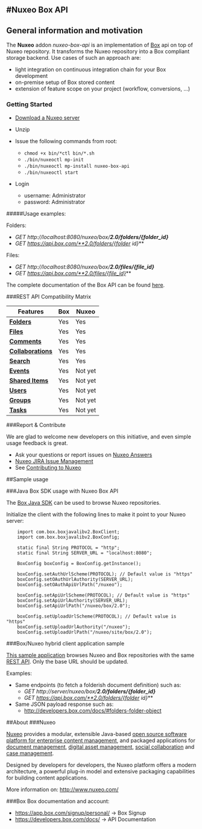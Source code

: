 #Nuxeo Box API
---
## General information and motivation

The **Nuxeo** addon _nuxeo-box-api_ is an implementation of [Box](http://www.box.com) api on top of Nuxeo repository. It transforms the Nuxeo repository into a Box compliant storage backend. Use cases of such an approach are:
- light integration on continuous integration chain for your Box development
- on-premise setup of Box stored content
- extension of feature scope on your project (workflow, conversions, ...)

### Getting Started

- [Download a Nuxeo server](http://www.nuxeo.com/en/downloads)

- Unzip

- Issue the following commands from root:
  - `chmod +x bin/*ctl bin/*.sh`
  - `./bin/nuxeoctl mp-init`
  - `./bin/nuxeoctl mp-install nuxeo-box-api`
  - `./bin/nuxeoctl start`
- Login
  - username: Administrator
  - password: Administrator
  
#####Usage examples:

Folders:

- *GET http://localhost:8080/nuxeo/box/**2.0/folders/{folder_id}***
- *GET https://api.box.com/**2.0/folders/{folder id}***

Files:

- *GET http://localhost:8080/nuxeo/box/**2.0/files/{file_id}***
- *GET https://api.box.com/**2.0/files/{file_id}***


The complete documentation of the Box API can be found [here](https://developers.box.com/docs/).
  

###REST API Compatibility Matrix

Features | Box | Nuxeo
------------ | ------------- | ------------
[**Folders**](https://developers.box.com/docs/#folders)| Yes | Yes
[**Files**](https://developers.box.com/docs/#files)| Yes | Yes
[**Comments**](https://developers.box.com/docs/#comments)| Yes | Yes
[**Collaborations**](https://developers.box.com/docs/#collaborations)| Yes | Yes
[**Search**](https://developers.box.com/docs/#search)| Yes | Yes
[**Events**](https://developers.box.com/docs/#events)| Yes | Not yet
[**Shared Items**](https://developers.box.com/docs/#shared-items)| Yes | Not yet
[**Users**](https://developers.box.com/docs/#users)| Yes | Not yet
[**Groups**](https://developers.box.com/docs/#groups)| Yes | Not yet
[**Tasks**](https://developers.box.com/docs/#tasks)| Yes | Not yet

###Report & Contribute

We are glad to welcome new developers on this initiative, and even simple usage feedback is great.
- Ask your questions or report issues on [Nuxeo Answers](http://answers.nuxeo.com)
- [Nuxeo JIRA Issue Management](https://jira.nuxeo.com/browse/NXP)
- See [Contributing to Nuxeo](http://doc.nuxeo.com/x/VIZH)

##Sample usage

###Java Box SDK usage with Nuxeo Box API

The [Box Java SDK](https://github.com/box/box-java-sdk-v2) can be used to browse Nuxeo repositories.

Initialize the client with the following lines to make it point to your Nuxeo server:

        import com.box.boxjavalibv2.BoxClient;
        import com.box.boxjavalibv2.BoxConfig;
        
        static final String PROTOCOL = "http";
        static final String SERVER_URL = "localhost:8080";

        BoxConfig boxConfig = BoxConfig.getInstance();
        
        boxConfig.setAuthUrlScheme(PROTOCOL); // Default value is "https"
        boxConfig.setOAuthUrlAuthority(SERVER_URL);
        boxConfig.setOAuthApiUrlPath("/nuxeo");

        boxConfig.setApiUrlScheme(PROTOCOL); // Default value is "https"
        boxConfig.setApiUrlAuthority(SERVER_URL);
        boxConfig.setApiUrlPath("/nuxeo/box/2.0");

        boxConfig.setUploadUrlScheme(PROTOCOL); // Default value is "https"
        boxConfig.setUploadUrlAuthority("/nuxeo");
        boxConfig.setUploadUrlPath("/nuxeo/site/box/2.0");
        

        
###Box/Nuxeo hybrid client application sample

[This sample application](https://github.com/nuxeo/nuxeo-box-angular-sample) browses Nuxeo and Box repositories with the same [REST API](https://developers.box.com/docs/). Only the base URL should be updated.

Examples:

- Same endpoints (to fetch a folderish document definition) such as:
  - *GET http://server/nuxeo/box/**2.0/folders/{folder_id}***
  - *GET https://api.box.com/**2.0/folders/{folder id}***
- Same JSON payload response such as:
  - <http://developers.box.com/docs/#folders-folder-object>

##About
###Nuxeo

[Nuxeo](http://www.nuxeo.com) provides a modular, extensible Java-based [open source software platform for enterprise content management](http://www.nuxeo.com/en/products/content-management-platform), and packaged applications for [document management](http://www.nuxeo.com/en/products/document-management), [digital asset management](http://www.nuxeo.com/en/products/digital-asset-management), [social collaboration](http://www.nuxeo.com/en/products/social-collaboration) and [case management](http://www.nuxeo.com/en/products/case-management).

Designed by developers for developers, the Nuxeo platform offers a modern architecture, a powerful plug-in model and extensive packaging capabilities for building content applications.

More information on: <http://www.nuxeo.com/> 

###Box
Box documentation and account:

- <https://app.box.com/signup/personal/> -> Box Signup
- <https://developers.box.com/docs/> -> API Documentation

